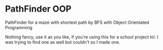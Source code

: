# PathFinder OOP
PathFinder for a maze with shortest path by BFS with Object Orientated Programming

Nothing fancy, use it as you like, if you're using this for a school project lol. 
I was trying to find one as well but couldn't so I made one.
